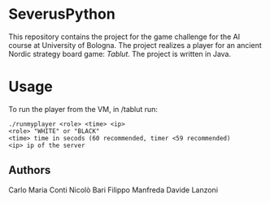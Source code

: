 # SeverusPython

This repository contains the project for the game challenge for the AI course at University of Bologna. The project realizes a player 
for an ancient Nordic strategy board game: *Tablut*. The project is written in Java.


# Usage

To run the player from the VM, in /tablut run:
```
./runmyplayer <role> <time> <ip>
<role> "WHITE" or "BLACK" 
<time> time in secods (60 recommended, timer <59 recommended)
<ip> ip of the server
```

## Authors
Carlo Maria Conti
Nicolò Bari
Filippo Manfreda
Davide Lanzoni
